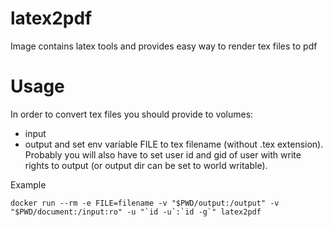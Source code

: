 # latex2pdf
Image contains latex tools and provides easy way to render tex files to pdf


# Usage

In order to convert tex files you should provide to volumes: 
- input 
- output
and set env variable FILE to tex filename (without .tex extension). 
Probably you will also have to set user id and gid of user with write rights to output (or output dir can be set to world writable).

Example
```
docker run --rm -e FILE=filename -v "$PWD/output:/output" -v "$PWD/document:/input:ro" -u "`id -u`:`id -g`" latex2pdf
``` 
